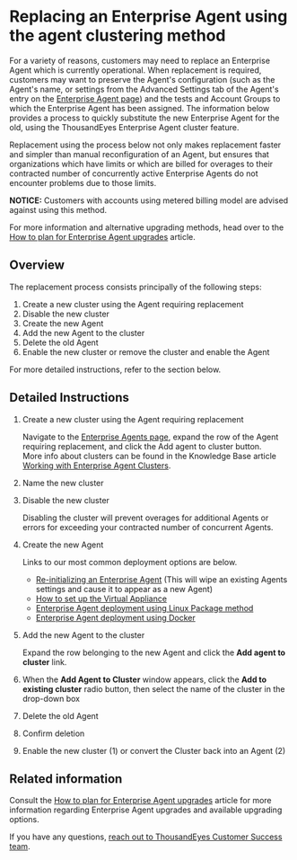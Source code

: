 # Replacing an Enterprise Agent using the agent clustering method

For a variety of reasons, customers may need to replace an Enterprise Agent which is currently operational.  When replacement is required, customers may want to preserve the Agent's configuration \(such as the Agent's name, or settings from the Advanced Settings tab of the Agent's entry on the [Enterprise Agent page](https://app.thousandeyes.com/settings/agents/enterprise/)\) and the tests and Account Groups to which the Enterprise Agent has been assigned. The information below provides a process to quickly substitute the new Enterprise Agent for the old, using the ThousandEyes Enterprise Agent cluster feature.

Replacement using the process below not only makes replacement faster and simpler than manual reconfiguration of an Agent, but ensures that organizations which have limits or which are billed for overages to their contracted number of concurrently active Enterprise Agents do not encounter problems due to those limits.

**NOTICE:** Customers with accounts using metered billing model are advised against using this method.

For more information and alternative upgrading methods, head over to the [How to plan for Enterprise Agent upgrades](https://success.thousandeyes.com/PublicArticlePage?articleIdParam=kA02R000000Q52FSAS_How-to-plan-for-Enterprise-Agent-Upgrades) article.

## Overview

The replacement process consists principally of the following steps:

1. Create a new cluster using the Agent requiring replacement
2. Disable the new cluster
3. Create the new Agent
4. Add the new Agent to the cluster
5. Delete the old Agent
6. Enable the new cluster or remove the cluster and enable the Agent

For more detailed instructions, refer to the section below.

## Detailed Instructions

1. Create a new cluster using the Agent requiring replacement

   Navigate to the [Enterprise Agents page](https://app.thousandeyes.com/settings/agents/enterprise/?), expand the row of the Agent requiring replacement, and click the Add agent to cluster button.  
    More info about clusters can be found in the Knowledge Base article [Working with Enterprise Agent Clusters](https://success.thousandeyes.com/PublicArticlePage?articleIdParam=kA0E0000000CmngKAC).

2. Name the new cluster
3. Disable the new cluster

   Disabling the cluster will prevent overages for additional Agents or errors for exceeding your contracted number of concurrent Agents.

4. Create the new Agent

   Links to our most common deployment options are below.

   * [Re-initializing an Enterprise Agent](https://success.thousandeyes.com/PublicArticlePage?articleIdParam=kA0E0000000CmniKAC) \(This will wipe an existing Agents settings and cause it to appear as a new Agent\)
   * [How to set up the Virtual Appliance](https://success.thousandeyes.com/PublicArticlePage?articleIdParam=kA0E0000000CmnwKAC)
   * [Enterprise Agent deployment using Linux Package method](https://success.thousandeyes.com/PublicArticlePage?articleIdParam=kA0E0000000CmnZKAS)
   * [Enterprise Agent deployment using Docker](https://success.thousandeyes.com/PublicArticlePage?articleIdParam=kA0E0000000CmnXKAS)

5. Add the new Agent to the cluster

   Expand the row belonging to the new Agent and click the **Add agent to cluster** link.

6. When the **Add Agent to Cluster** window appears, click the **Add to existing cluster** radio button, then select the name of the cluster in the drop-down box
7. Delete the old Agent
8. Confirm deletion 
9. Enable the new cluster \(1\) or convert the Cluster back into an Agent \(2\)

## Related information

Consult the [How to plan for Enterprise Agent upgrades](https://success.thousandeyes.com/PublicArticlePage?articleIdParam=kA02R000000Q52FSAS_How-to-plan-for-Enterprise-Agent-Upgrades) article for more information regarding Enterprise Agent upgrades and available upgrading options.

If you have any questions, [reach out to ThousandEyes Customer Success team](https://success.thousandeyes.com/PublicArticlePage?articleIdParam=kA044000000UGTFCA4_Getting-support-from-ThousandEyes).

